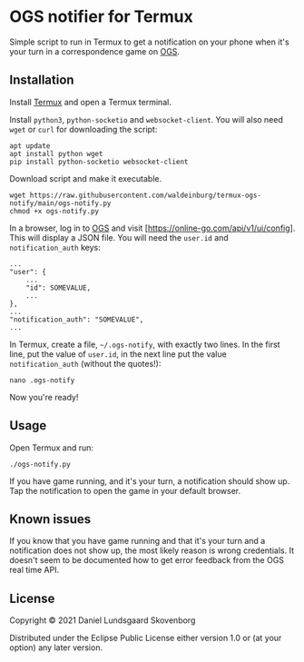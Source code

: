 OGS notifier for Termux
=======================

Simple script to run in Termux to get a notification on your phone when it's your turn in a
correspondence game on [OGS](https://online-go.com).

## Installation

Install [Termux](https://play.google.com/store/apps/details?id=com.termux) and open a Termux
terminal.

Install `python3`, `python-socketio` and `websocket-client`. You will also need `wget` or `curl` for
downloading the script:

    apt update
    apt install python wget
    pip install python-socketio websocket-client

Download script and make it executable.

    wget https://raw.githubusercontent.com/waldeinburg/termux-ogs-notify/main/ogs-notify.py
    chmod +x ogs-notify.py

In a browser, log in to [OGS](https://online-go.com) and visit
[https://online-go.com/api/v1/ui/config]. This will display a JSON file. You will need the `user.id`
and `notification_auth` keys:

    ...
    "user": {
        ...
        "id": SOMEVALUE,
        ...
    },
    ...
    "notification_auth": "SOMEVALUE",
    ...

In Termux, create a file, `~/.ogs-notify`, with exactly two lines. In the first line, put the value
of `user.id`, in the next line put the value `notification_auth` (without the quotes!):

    nano .ogs-notify

Now you're ready!

## Usage

Open Termux and run:

    ./ogs-notify.py

If you have game running, and it's your turn, a notification should show up. Tap the notification to
open the game in your default browser.

## Known issues

If you know that you have game running and that it's your turn and a notification does not show up,
the most likely reason is wrong credentials. It doesn't seem to be documented how to get error
feedback from the OGS real time API.

## License

Copyright © 2021 Daniel Lundsgaard Skovenborg

Distributed under the Eclipse Public License either version 1.0 or (at your option) any later
version.
